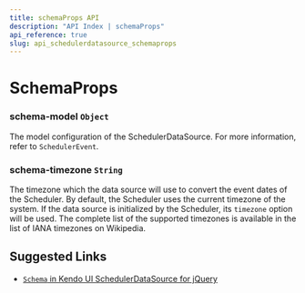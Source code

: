 ```yaml
---
title: schemaProps API
description: "API Index | schemaProps"
api_reference: true
slug: api_schedulerdatasource_schemaprops
---
```


# SchemaProps

### schema-model `Object`

The model configuration of the SchedulerDataSource. For more information, refer to `SchedulerEvent`.

### schema-timezone `String`

The timezone which the data source will use to convert the event dates of the Scheduler. By default, the Scheduler uses the current timezone of the system. If the data source is initialized by the Scheduler, its `timezone` option will be used. The complete list of the supported timezones is available in the list of IANA timezones on Wikipedia.

## Suggested Links

* [`Schema` in Kendo UI SchedulerDataSource for jQuery](https://docs.telerik.com/kendo-ui/api/javascript/data/schedulerdatasource/configuration/schema)
